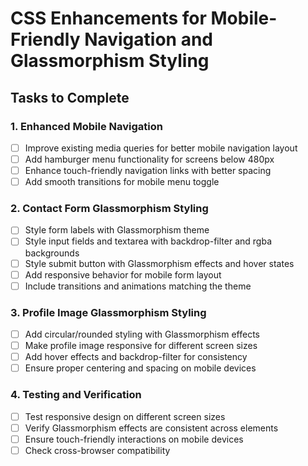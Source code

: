 # CSS Enhancements for Mobile-Friendly Navigation and Glassmorphism Styling

## Tasks to Complete

### 1. Enhanced Mobile Navigation
- [ ] Improve existing media queries for better mobile navigation layout
- [ ] Add hamburger menu functionality for screens below 480px
- [ ] Enhance touch-friendly navigation links with better spacing
- [ ] Add smooth transitions for mobile menu toggle

### 2. Contact Form Glassmorphism Styling
- [ ] Style form labels with Glassmorphism theme
- [ ] Style input fields and textarea with backdrop-filter and rgba backgrounds
- [ ] Style submit button with Glassmorphism effects and hover states
- [ ] Add responsive behavior for mobile form layout
- [ ] Include transitions and animations matching the theme

### 3. Profile Image Glassmorphism Styling
- [ ] Add circular/rounded styling with Glassmorphism effects
- [ ] Make profile image responsive for different screen sizes
- [ ] Add hover effects and backdrop-filter for consistency
- [ ] Ensure proper centering and spacing on mobile devices

### 4. Testing and Verification
- [ ] Test responsive design on different screen sizes
- [ ] Verify Glassmorphism effects are consistent across elements
- [ ] Ensure touch-friendly interactions on mobile devices
- [ ] Check cross-browser compatibility
